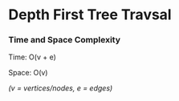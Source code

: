 # Depth First Tree Travsal
### Time and Space Complexity
Time: O(v + e)

Space: O(v)

*(v = vertices/nodes,
e = edges)*
